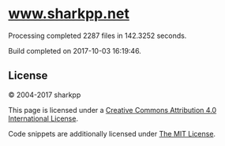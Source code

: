 # www.sharkpp.net

Processing completed 2287 files in 142.3252 seconds.

Build completed on 2017-10-03 16:19:46.

## License

&copy; 2004-2017 sharkpp

This page is licensed under a [Creative Commons Attribution 4.0 International License](http://creativecommons.org/licenses/by/4.0/).

Code snippets are additionally licensed under [The MIT License](http://opensource.org/licenses/MIT).
